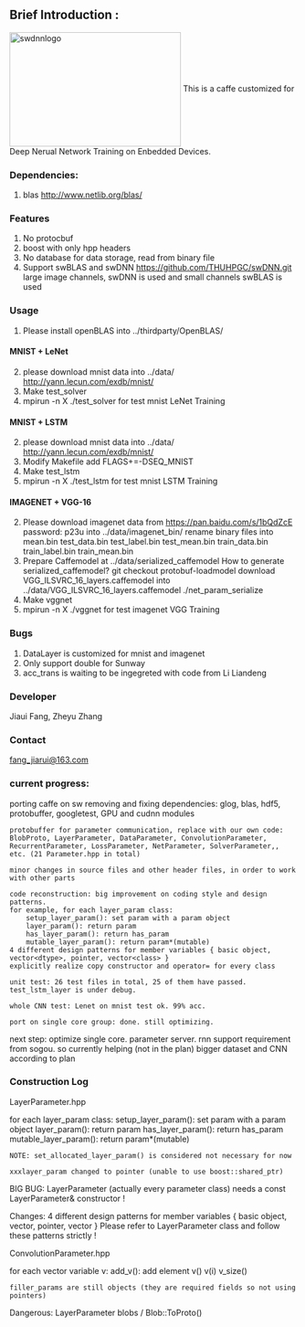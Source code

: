 ## Brief Introduction :
<img src="https://github.com/feifeibear/SWCaffe/blob/master/swdnnlogo.png" width = "300" height = "200" alt="swdnnlogo" align=center />
This is a caffe customized for Deep Nerual Network Training on Enbedded Devices.

### Dependencies:
1. blas
http://www.netlib.org/blas/

### Features
1. No protocbuf
2. boost with only hpp headers
3. No database for data storage, read from binary file
4. Support swBLAS and swDNN
https://github.com/THUHPGC/swDNN.git
large image channels, swDNN is used and small channels swBLAS is used

### Usage
1. Please install openBLAS into
../thirdparty/OpenBLAS/
#### MNIST + LeNet
2. please download mnist data into ../data/
http://yann.lecun.com/exdb/mnist/
2. Make test_solver
3. mpirun -n X ./test_solver for test mnist LeNet Training
#### MNIST + LSTM
2. please download mnist data into ../data/
http://yann.lecun.com/exdb/mnist/
3. Modify Makefile add
FLAGS+=-DSEQ_MNIST
2. Make test_lstm
3. mpirun -n X ./test_lstm for test mnist LSTM Training
#### IMAGENET + VGG-16
2. Please download imagenet data from 
https://pan.baidu.com/s/1bQdZcE
password: p23u
into ../data/imagenet_bin/
rename binary files into
    mean.bin
    test_data.bin
    test_label.bin
    test_mean.bin
    train_data.bin
    train_label.bin
    train_mean.bin
3. Prepare Caffemodel at ../data/serialized_caffemodel
  How to generate serialized_caffemodel?
  git checkout protobuf-loadmodel
  download VGG_ILSVRC_16_layers.caffemodel into ../data/VGG_ILSVRC_16_layers.caffemodel
  ./net_param_serialize
4. Make vggnet
5. mpirun -n X ./vggnet for test imagenet VGG Training


### Bugs
1. DataLayer is customized for mnist and imagenet
3. Only support double for Sunway
5. acc_trans is waiting to be ingegreted with code from Li Liandeng

### Developer
Jiaui Fang, Zheyu Zhang

### Contact
fang_jiarui@163.com

### current progress:
porting caffe on sw
	removing and fixing dependencies: glog, blas, hdf5, protobuffer, googletest, GPU and cudnn modules

	protobuffer for parameter communication, replace with our own code: BlobProto, LayerParameter, DataParameter, ConvolutionParameter, RecurrentParameter, LossParameter, NetParameter, SolverParameter,, etc. (21 Parameter.hpp in total)

	minor changes in source files and other header files, in order to work with other parts

	code reconstruction: big improvement on coding style and design patterns. 
	for example, for each layer_param class:
		setup_layer_param(): set param with a param object
		layer_param(): return param
		has_layer_param(): return has_param
		mutable_layer_param(): return param*(mutable)
	4 different design patterns for member variables { basic object, vector<dtype>, pointer, vector<class> }
	explicitly realize copy constructor and operator= for every class

	unit test: 26 test files in total, 25 of them have passed. test_lstm_layer is under debug.

	whole CNN test: Lenet on mnist test ok. 99% acc.

	port on single core group: done. still optimizing.

next step:
	optimize single core.
	parameter server.
	rnn support requirement from sogou. so currently helping (not in the plan)
	bigger dataset and CNN according to plan

### Construction Log 
LayerParameter.hpp

for each layer_param class:
	setup_layer_param(): set param with a param object
	layer_param(): return param
	has_layer_param(): return has_param
	mutable_layer_param(): return param*(mutable)

	NOTE: set_allocated_layer_param() is considered not necessary for now

	xxxlayer_param changed to pointer (unable to use boost::shared_ptr)

BIG BUG: LayerParameter (actually every parameter class) needs a const LayerParameter& constructor !

Changes: 4 different design patterns for member variables { basic object, vector<dtype>, pointer, vector<class> }
Please refer to LayerParameter class and follow these patterns strictly !


ConvolutionParameter.hpp

for each vector variable v:
	add_v(): add element
	v()
	v(i)
	v_size()

	filler_params are still objects (they are required fields so not using pointers)


Dangerous:
LayerParameter blobs / Blob::ToProto()
